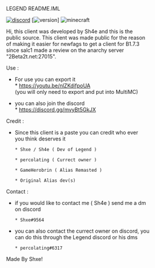 LEGEND README.IML

[![discord](https://img.shields.io/badge/Discord-Legend-8080c0)](https://discord.gg/mvyBt5GkJX)
[![version](https://img.shields.io/badge/Release-1.0.0-green.svg)] 
![minecraft](https://img.shields.io/badge/Minecraft-b1.7.3-blue.svg)
                                                             
 Hi, this client was developed by Sh4e and this is the        
 public source. This client was made public for the reason   
 of making it easier for newfags to get a client for B1.7.3   
 since salc1 made a review on the anarchy server             
 "2Beta2t.net:27015".                                        
                                                             
 Use :                                                       
 - For use you can export it                                 
       * https://youtu.be/nlZKdifpoUA                        
         (you will only need to export and put into MultiMC) 
                                                             
 - you can also join the discord                             
       * https://discord.gg/mvyBt5GkJX                        
                                                             
                                                             
 Credit :                                                    
 - Since this client is a paste you can credit who ever      
   you think deserves it                                     
                                                             
       * Shxe / Sh4e ( Dev of Legend )                       
                                                             
       * percolating ( Currect owner )                       
                                                             
       * GameHerobrin ( Alias Remasted )                     
                                                             
       * Original Alias dev(s)                               
                                                             
                                                             
 Contact :                                                   
 - if you would like to contact me ( Sh4e ) send me a dm     
   on discord                                                
                                                             
       * Shxe#9564                                           
                                                             
 - you can also contact the currect owner on discord, you    
   can do this through the Legend discord or his dms         
                                                             
       * percolating#6317                                    
                                                             
                                                             
                                                             
Made By Shxe!
